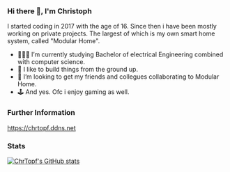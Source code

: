 ### Hi there 👋, I'm Christoph

I started coding in 2017 with the age of 16. Since then i have been mostly working on private projects. The largest of which is my own smart home system, called "Modular Home".

- 👨🏻‍🎓 I’m currently studying Bachelor of electrical Engineering combined with computer science.
- 🧰 I like to build things from the ground up.
- 👯 I’m looking to get my friends and collegues collaborating to Modular Home.
- 🕹️ And yes. Ofc i enjoy gaming as well.

### Further Information

https://chrtopf.ddns.net

### Stats

<a href="http://www.github.com/ChrTopf"><img src="https://github-readme-stats.vercel.app/api?username=ChrTopf&show_icons=true&hide=stars,contribs&count_private=true&title_color=ff5429&text_color=ffffff&icon_color=ff5429&bg_color=1c1917&hide_border=true&show_icons=true" alt="ChrTopf's GitHub stats" /></a>

